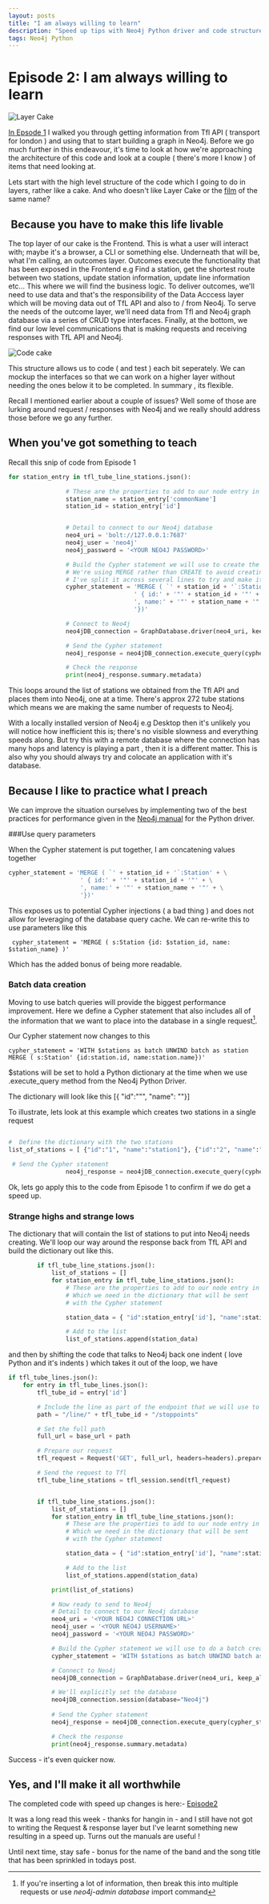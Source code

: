 ```yaml
---
layout: posts
title: "I am always willing to learn"
description: "Speed up tips with Neo4j Python driver and code structure for Tfl Neo4j app"
tags: Neo4j Python 
---
```



# Episode 2: I am always willing to learn

![Layer Cake](/img/tflTube/layered-cake.png)

[In Epsode 1](https://www.pm50plus.com/2023/10/13/python-neo4j-and-the-tube.html) I walked you through getting information from Tfl API ( transport for london ) and using that to start building a graph in Neo4j.  Before we go much further in this endeavour, it's time to look at how we're approaching the architecture of this code and look at a couple ( there's more I know ) of items that need looking at.

Lets start with the high level structure of the code which I going to do in layers, rather like a cake.  And who doesn't like Layer Cake or the [film](https://en.wikipedia.org/wiki/Layer_Cake_(film)) of the same name?

##  Because you have to make this life livable

The top layer of our cake is the Frontend.  This is what a user will interact with;  maybe it's a browser, a CLI or something else. Underneath that will be, what I'm calling, an outcomes layer.  Outcomes execute the functionality that has been exposed in the Frontend  e.g Find a station, get the shortest route between two stations, update station information, update line information  etc... This where we will find the business logic.  To deliver outcomes, we'll need to use data and that's the responsibility of the Data Acccess layer which will be moving data out of TfL API and also to / from Neo4j. To serve the needs of the outcome layer, we'll need data from Tfl and Neo4j graph database via a series of CRUD type interfaces.  Finally, at the bottom, we find our low level communications that is making requests and receiving responses with TfL API and Neo4j. 

![Code cake](/img/tflTube/CodeCake.png)

This structure allows us to code ( and test ) each bit seperately.  We can mockup the interfaces so that we can work on a higher layer without needing the ones below it to be completed.  In summary , its flexible.

 
Recall I mentioned earlier about a couple of issues?  Well some of those are lurking around request / responses with Neo4j and we really should address those before we go any further. 


## When you've got something to teach

Recall this snip of code from Episode 1

```python
for station_entry in tfl_tube_line_stations.json():

                # These are the properties to add to our node entry in Neo4j
                station_name = station_entry['commonName']
                station_id = station_entry['id']


                # Detail to connect to our Neo4j database
                neo4_uri = 'bolt://127.0.0.1:7687'
                neo4j_user = 'neo4j'
                neo4j_password = '<YOUR NEO4J PASSWORD>'

                # Build the Cypher statement we will use to create the station entry as a node
                # We're using MERGE rather than CREATE to avoid creating duplicate stations.
                # I've split it across several lines to try and make it easier to read
                cypher_statement = 'MERGE ( `' + station_id + '`:Station' + \
                                   ' { id:' + '"' + station_id + '"' + \
                                   ', name:' + '"' + station_name + '"' + \
                                   '})'

                # Connect to Neo4j
                neo4jDB_connection = GraphDatabase.driver(neo4_uri, keep_alive=True, auth=(neo4j_user, neo4j_password))

                # Send the Cypher statement
                neo4j_response = neo4jDB_connection.execute_query(cypher_statement)

                # Check the response
                print(neo4j_response.summary.metadata)
```

This loops around the list of stations we obtained from the Tfl API and places them into Neo4j, one at a time.  There's approx 272 tube stations which means we are making the same number of requests to Neo4j.

With a locally installed version of Neo4j e.g Desktop then it's unlikely you will notice how inefficient this is; there's no visible slowness and everything speeds along.  But try this with a remote database where the connection has many hops and latency is playing a part , then it is a different matter.  This is also why you should always try and colocate an application with it's database. 


## Because I like to practice what I preach

We can  improve the situation ourselves by implementing two of the best practices for performance given in the [Neo4j manual](https://neo4j.com/docs/python-manual/current/performance/) for the Python driver. 

###Use query parameters

When the Cypher statement is put together, I am concatening values together
```python
cypher_statement = 'MERGE ( `' + station_id + '`:Station' + \
                    ' { id:' + '"' + station_id + '"' + \
                    ', name:' + '"' + station_name + '"' + \
                    '})'
```
This exposes us to potential Cypher injections ( a bad thing ) and does not allow for leveraging of the database query cache.  We can re-write this to use parameters like this

```
 cypher_statement = 'MERGE ( s:Station {id: $station_id, name: $station_name} )'
```

Which has the added bonus of being more readable.


### Batch data creation

Moving to use batch queries will provide the biggest performance improvement.  Here we define a Cypher statement that also includes all of the information that we want to place into the database in a single request[^1].

Our Cypher statement now changes to this
```
cypher_statement = 'WITH $stations as batch UNWIND batch as station MERGE ( s:Station' {id:station.id, name:station.name})'
```
$stations will be set to hold a Python dictionary at the time when we use .execute_query method from the Neo4j Python Driver. 

The dictionary will look like this  [{ "id":""", "name": ""}]

To illustrate, lets look at this example which creates two stations in a single request

```python

#  Define the dictionary with the two stations 
list_of_stations = [ {"id":"1", "name":"station1"}, {"id":"2", "name":"station2"}]

 # Send the Cypher statement
                neo4j_response = neo4jDB_connection.execute_query(cypher_statement, stations=list_of_stations)
```

Ok, lets go apply this to the code from Episode 1 to confirm if we do get a speed up. 


### Strange highs and strange lows

The dictionary that will contain the list of stations to put into Neo4j needs creating.  We'll loop our way around the response back from TfL API and build the dictionary out like this.

```python
        if tfl_tube_line_stations.json():
            list_of_stations = []
            for station_entry in tfl_tube_line_stations.json():
                # These are the properties to add to our node entry in Neo4j
                # Which we need in the dictionary that will be sent
                # with the Cypher statement

                station_data = { "id":station_entry['id'], "name":station_entry['commonName']  }

                # Add to the list
                list_of_stations.append(station_data)
```

and then by shifting the code that talks to Neo4j back one indent ( love Python and it's indents ) which takes it out of the loop, we have


```python
if tfl_tube_lines.json():
    for entry in tfl_tube_lines.json():
        tfl_tube_id = entry['id']

        # Include the line as part of the endpoint that we will use to get the stations
        path = "/line/" + tfl_tube_id + "/stoppoints"

        # Set the full path
        full_url = base_url + path

        # Prepare our request
        tfl_request = Request('GET', full_url, headers=headers).prepare()

        # Send the request to Tfl
        tfl_tube_line_stations = tfl_session.send(tfl_request)


        if tfl_tube_line_stations.json():
            list_of_stations = []
            for station_entry in tfl_tube_line_stations.json():
                # These are the properties to add to our node entry in Neo4j
                # Which we need in the dictionary that will be sent
                # with the Cypher statement

                station_data = { "id":station_entry['id'], "name":station_entry['commonName']  }

                # Add to the list
                list_of_stations.append(station_data)

            print(list_of_stations)

            # Now ready to send to Neo4j
            # Detail to connect to our Neo4j database
            neo4_uri = '<YOUR NEO4J CONNECTION URL>'
            neo4j_user = '<YOUR NEO4J USERNAME>'
            neo4j_password = '<YOUR NEO4J PASSWORD>'

            # Build the Cypher statement we will use to do a batch creation 
            cypher_statement = 'WITH $stations as batch UNWIND batch as station MERGE ( s:Station {id: station.id, name: station.name})'

            # Connect to Neo4j
            neo4jDB_connection = GraphDatabase.driver(neo4_uri, keep_alive=True, auth=(neo4j_user, neo4j_password))

            # We'll explicitly set the database
            neo4jDB_connection.session(database="Neo4j")
    
            # Send the Cypher statement
            neo4j_response = neo4jDB_connection.execute_query(cypher_statement, stations=list_of_stations)

            # Check the response
            print(neo4j_response.summary.metadata)


```
Success - it's even quicker now. 

## Yes, and I'll make it all worthwhile

The completed code with speed up changes is here:- [Episode2](/code/2023-10-27_code.py )

It was a long read this week - thanks for hangin in - and I still have not got to writing the Request & response layer but I've learnt something new resulting in a speed up.  Turns out the manuals are useful !

Until next time, stay safe - bonus for the name of the band and the song title that has been sprinkled in todays post. 


[^1]: If you're inserting a lot of information, then break this into multiple requests or use _neo4j-admin database_ import command


 